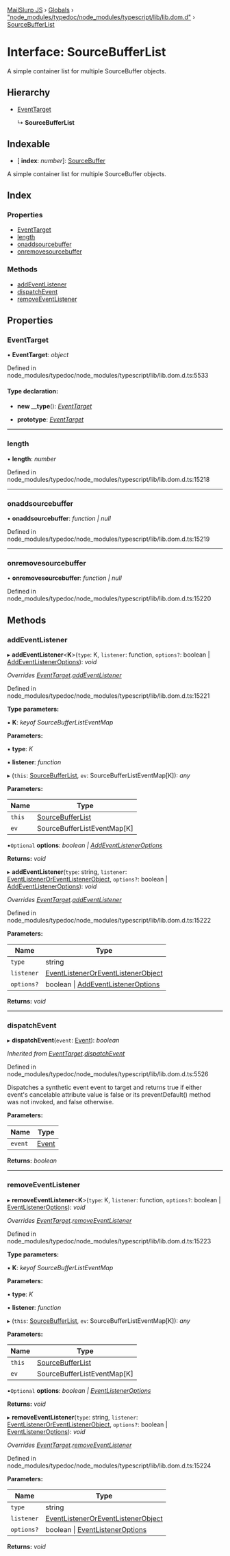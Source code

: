 [MailSlurp JS](../README.md) › [Globals](../globals.md) › ["node_modules/typedoc/node_modules/typescript/lib/lib.dom.d"](../modules/_node_modules_typedoc_node_modules_typescript_lib_lib_dom_d_.md) › [SourceBufferList](_node_modules_typedoc_node_modules_typescript_lib_lib_dom_d_.sourcebufferlist.md)

# Interface: SourceBufferList

A simple container list for multiple SourceBuffer objects.

## Hierarchy

* [EventTarget](_node_modules_typedoc_node_modules_typescript_lib_lib_dom_d_.eventtarget.md)

  ↳ **SourceBufferList**

## Indexable

* \[ **index**: *number*\]: [SourceBuffer](_node_modules_typedoc_node_modules_typescript_lib_lib_dom_d_.sourcebuffer.md)

A simple container list for multiple SourceBuffer objects.

## Index

### Properties

* [EventTarget](_node_modules_typedoc_node_modules_typescript_lib_lib_dom_d_.sourcebufferlist.md#eventtarget)
* [length](_node_modules_typedoc_node_modules_typescript_lib_lib_dom_d_.sourcebufferlist.md#length)
* [onaddsourcebuffer](_node_modules_typedoc_node_modules_typescript_lib_lib_dom_d_.sourcebufferlist.md#onaddsourcebuffer)
* [onremovesourcebuffer](_node_modules_typedoc_node_modules_typescript_lib_lib_dom_d_.sourcebufferlist.md#onremovesourcebuffer)

### Methods

* [addEventListener](_node_modules_typedoc_node_modules_typescript_lib_lib_dom_d_.sourcebufferlist.md#addeventlistener)
* [dispatchEvent](_node_modules_typedoc_node_modules_typescript_lib_lib_dom_d_.sourcebufferlist.md#dispatchevent)
* [removeEventListener](_node_modules_typedoc_node_modules_typescript_lib_lib_dom_d_.sourcebufferlist.md#removeeventlistener)

## Properties

###  EventTarget

• **EventTarget**: *object*

Defined in node_modules/typedoc/node_modules/typescript/lib/lib.dom.d.ts:5533

#### Type declaration:

* **new __type**(): *[EventTarget](_node_modules_typedoc_node_modules_typescript_lib_lib_dom_d_.eventtarget.md)*

* **prototype**: *[EventTarget](_node_modules_typedoc_node_modules_typescript_lib_lib_dom_d_.eventtarget.md)*

___

###  length

• **length**: *number*

Defined in node_modules/typedoc/node_modules/typescript/lib/lib.dom.d.ts:15218

___

###  onaddsourcebuffer

• **onaddsourcebuffer**: *function | null*

Defined in node_modules/typedoc/node_modules/typescript/lib/lib.dom.d.ts:15219

___

###  onremovesourcebuffer

• **onremovesourcebuffer**: *function | null*

Defined in node_modules/typedoc/node_modules/typescript/lib/lib.dom.d.ts:15220

## Methods

###  addEventListener

▸ **addEventListener**<**K**>(`type`: K, `listener`: function, `options?`: boolean | [AddEventListenerOptions](_node_modules_typedoc_node_modules_typescript_lib_lib_dom_d_.addeventlisteneroptions.md)): *void*

*Overrides [EventTarget](_node_modules_typedoc_node_modules_typescript_lib_lib_dom_d_.eventtarget.md).[addEventListener](_node_modules_typedoc_node_modules_typescript_lib_lib_dom_d_.eventtarget.md#addeventlistener)*

Defined in node_modules/typedoc/node_modules/typescript/lib/lib.dom.d.ts:15221

**Type parameters:**

▪ **K**: *keyof SourceBufferListEventMap*

**Parameters:**

▪ **type**: *K*

▪ **listener**: *function*

▸ (`this`: [SourceBufferList](_node_modules_typedoc_node_modules_typescript_lib_lib_dom_d_.sourcebufferlist.md), `ev`: SourceBufferListEventMap[K]): *any*

**Parameters:**

Name | Type |
------ | ------ |
`this` | [SourceBufferList](_node_modules_typedoc_node_modules_typescript_lib_lib_dom_d_.sourcebufferlist.md) |
`ev` | SourceBufferListEventMap[K] |

▪`Optional`  **options**: *boolean | [AddEventListenerOptions](_node_modules_typedoc_node_modules_typescript_lib_lib_dom_d_.addeventlisteneroptions.md)*

**Returns:** *void*

▸ **addEventListener**(`type`: string, `listener`: [EventListenerOrEventListenerObject](../modules/_node_modules_typedoc_node_modules_typescript_lib_lib_dom_d_.md#eventlisteneroreventlistenerobject), `options?`: boolean | [AddEventListenerOptions](_node_modules_typedoc_node_modules_typescript_lib_lib_dom_d_.addeventlisteneroptions.md)): *void*

*Overrides [EventTarget](_node_modules_typedoc_node_modules_typescript_lib_lib_dom_d_.eventtarget.md).[addEventListener](_node_modules_typedoc_node_modules_typescript_lib_lib_dom_d_.eventtarget.md#addeventlistener)*

Defined in node_modules/typedoc/node_modules/typescript/lib/lib.dom.d.ts:15222

**Parameters:**

Name | Type |
------ | ------ |
`type` | string |
`listener` | [EventListenerOrEventListenerObject](../modules/_node_modules_typedoc_node_modules_typescript_lib_lib_dom_d_.md#eventlisteneroreventlistenerobject) |
`options?` | boolean &#124; [AddEventListenerOptions](_node_modules_typedoc_node_modules_typescript_lib_lib_dom_d_.addeventlisteneroptions.md) |

**Returns:** *void*

___

###  dispatchEvent

▸ **dispatchEvent**(`event`: [Event](_node_modules_typedoc_node_modules_typescript_lib_lib_dom_d_.event.md)): *boolean*

*Inherited from [EventTarget](_node_modules_typedoc_node_modules_typescript_lib_lib_dom_d_.eventtarget.md).[dispatchEvent](_node_modules_typedoc_node_modules_typescript_lib_lib_dom_d_.eventtarget.md#dispatchevent)*

Defined in node_modules/typedoc/node_modules/typescript/lib/lib.dom.d.ts:5526

Dispatches a synthetic event event to target and returns true if either event's cancelable attribute value is false or its preventDefault() method was not invoked, and false otherwise.

**Parameters:**

Name | Type |
------ | ------ |
`event` | [Event](_node_modules_typedoc_node_modules_typescript_lib_lib_dom_d_.event.md) |

**Returns:** *boolean*

___

###  removeEventListener

▸ **removeEventListener**<**K**>(`type`: K, `listener`: function, `options?`: boolean | [EventListenerOptions](_node_modules_typedoc_node_modules_typescript_lib_lib_dom_d_.eventlisteneroptions.md)): *void*

*Overrides [EventTarget](_node_modules_typedoc_node_modules_typescript_lib_lib_dom_d_.eventtarget.md).[removeEventListener](_node_modules_typedoc_node_modules_typescript_lib_lib_dom_d_.eventtarget.md#removeeventlistener)*

Defined in node_modules/typedoc/node_modules/typescript/lib/lib.dom.d.ts:15223

**Type parameters:**

▪ **K**: *keyof SourceBufferListEventMap*

**Parameters:**

▪ **type**: *K*

▪ **listener**: *function*

▸ (`this`: [SourceBufferList](_node_modules_typedoc_node_modules_typescript_lib_lib_dom_d_.sourcebufferlist.md), `ev`: SourceBufferListEventMap[K]): *any*

**Parameters:**

Name | Type |
------ | ------ |
`this` | [SourceBufferList](_node_modules_typedoc_node_modules_typescript_lib_lib_dom_d_.sourcebufferlist.md) |
`ev` | SourceBufferListEventMap[K] |

▪`Optional`  **options**: *boolean | [EventListenerOptions](_node_modules_typedoc_node_modules_typescript_lib_lib_dom_d_.eventlisteneroptions.md)*

**Returns:** *void*

▸ **removeEventListener**(`type`: string, `listener`: [EventListenerOrEventListenerObject](../modules/_node_modules_typedoc_node_modules_typescript_lib_lib_dom_d_.md#eventlisteneroreventlistenerobject), `options?`: boolean | [EventListenerOptions](_node_modules_typedoc_node_modules_typescript_lib_lib_dom_d_.eventlisteneroptions.md)): *void*

*Overrides [EventTarget](_node_modules_typedoc_node_modules_typescript_lib_lib_dom_d_.eventtarget.md).[removeEventListener](_node_modules_typedoc_node_modules_typescript_lib_lib_dom_d_.eventtarget.md#removeeventlistener)*

Defined in node_modules/typedoc/node_modules/typescript/lib/lib.dom.d.ts:15224

**Parameters:**

Name | Type |
------ | ------ |
`type` | string |
`listener` | [EventListenerOrEventListenerObject](../modules/_node_modules_typedoc_node_modules_typescript_lib_lib_dom_d_.md#eventlisteneroreventlistenerobject) |
`options?` | boolean &#124; [EventListenerOptions](_node_modules_typedoc_node_modules_typescript_lib_lib_dom_d_.eventlisteneroptions.md) |

**Returns:** *void*
